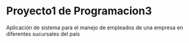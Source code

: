 # Proyecto1 de Programacion3
Aplicación de sistema para el manejo de empleados de una empresa en diferentes sucursales del país
